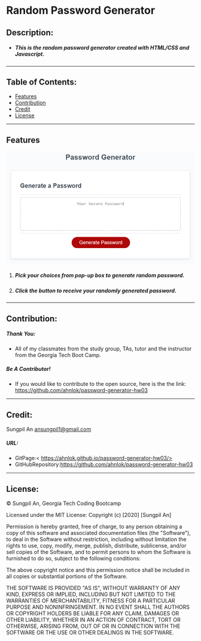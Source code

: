 # Random Password Generator
## Description:
* ##### This is the random password generator created with HTML/CSS and Javascript.
 ---
 ## Table of Contents:
* [Features](#features)
* [Contribution](#contribution)
* [Credit](#credit)
* [License](#license)
 ---
 ## Features
 ![randomworldgeneratorimage](./image.png)
 1. ##### Pick your choices from pop-up box to generate random password.
 2. ##### Click the button to receive your randomly generated password.
 ---
 ## Contribution:
 ##### Thank You:
- All of my classmates from the study group, TAs, tutor and the instructor from the Georgia Tech Boot Camp.
##### Be A Contributor!
- If you would like to contribute to the open source, here is the the link: <https://github.com/ahnlok/password-generator-hw03>
---
## Credit:
Sungpil An <ansungpil1@gmail.com>
##### URL:
- GitPage:< https://ahnlok.github.io/password-generator-hw03/>
- GitHubRepository:<https://github.com/ahnlok/password-generator-hw03>
---
## License: 
© Sungpil An, Georgia Tech Coding Bootcamp

Licensed under the MIT License:
Copyright (c) [2020] [Sungpil An]

Permission is hereby granted, free of charge, to any person obtaining a copy of this software and associated documentation files (the "Software"), to deal in the Software without restriction, including without limitation the rights to use, copy, modify, merge, publish, distribute, sublicense, and/or sell copies of the Software, and to permit persons to whom the Software is furnished to do so, subject to the following conditions:

The above copyright notice and this permission notice shall be included in all copies or substantial portions of the Software.

THE SOFTWARE IS PROVIDED "AS IS", WITHOUT WARRANTY OF ANY KIND, EXPRESS OR IMPLIED, INCLUDING BUT NOT LIMITED TO THE WARRANTIES OF MERCHANTABILITY, FITNESS FOR A PARTICULAR PURPOSE AND NONINFRINGEMENT. IN NO EVENT SHALL THE AUTHORS OR COPYRIGHT HOLDERS BE LIABLE FOR ANY CLAIM, DAMAGES OR OTHER LIABILITY, WHETHER IN AN ACTION OF CONTRACT, TORT OR OTHERWISE, ARISING FROM, OUT OF OR IN CONNECTION WITH THE SOFTWARE OR THE USE OR OTHER DEALINGS IN THE SOFTWARE.